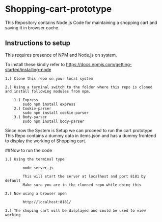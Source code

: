 # Shopping-cart-prototype
This Repository contains Node.js Code for maintaining a shopping cart and saving it in browser cache.   

## Instructions to setup 
This requires presence of NPM and Node.js on system.

To install these kindly refer to https://docs.npmjs.com/getting-started/installing-node

    1.) Clone this repo on your local system

    2.) Using a terminal switch to the folder where this repo is cloned and install following modules from npm.

        1.) Express  
            sudo npm install express
        2.) Cookie-parser  
            sudo npm install cookie-parser
        3.) Body-parser
            sudo npm install body-parser
            
            
Since now the System is Setup we can proceed to run the cart prototype 
This Repo contains a dummy data in items.json and has a dummy frontend to display the working of Shopping cart.

##Now to run the code 

    1.) Using the terminal type
    
            node server.js 
        
            This will start the server at localhost and port 8181 by default
            Make sure you are in the clonned repo while doing this
    
    2.) Now using a browser open 
    
            http://localhost:8181/ 
    
    3.) The shoping cart will be displayed and could be used to view working
